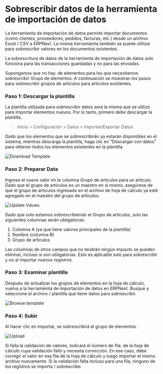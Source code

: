 <!-- add-breadcrumbs -->
# Sobrescribir datos de la herramienta de importación de datos

La herramienta de importación de datos permite importar documentos (como clientes, proveedores, pedidos, facturas, etc.) desde un archivo Excel / CSV a ERPNext. La misma herramienta también se puede utilizar para sobrescribir valores en los documentos existentes.

La sobrescritura de datos de la herramienta de importación de datos solo funciona para las transacciones guardadas y no para las enviadas.

Supongamos que no hay. de elementos para los que necesitamos sobrescribir Grupo de elementos. A continuación se muestran los pasos para sobrescribir grupos de artículos para artículos existentes.


### Paso 1: Descargar la plantilla

La plantilla utilizada para sobrescribir datos será la misma que se utilizó para importar elementos nuevos. Por lo tanto, primero debe descargar la plantilla.

> Inicio > Configuración > Datos > Importar/Exportar Datos

Dado que los elementos que se sobrescribirán ya estarán disponibles en el sistema, mientras descarga la plantilla, haga clic en "Descargar con datos" para obtener todos los elementos existentes en la plantilla.

<img alt="Download Template" class="screenshot" src="{{docs_base_url}}/assets/img/articles/overwrite-1.gif">
    
### Paso 2: Preparar Data

Ingrese el nuevo valor en la columna Grupo de artículos para un artículo. Dado que el grupo de artículos es un maestro en sí mismo, asegúrese de que el grupo de artículos ingresado en el archivo de hoja de cálculo ya esté agregado en el maestro del grupo de artículos.

<img alt="Update Values" class="screenshot" src="{{docs_base_url}}/assets/img/articles/overwrite-2.png">

Dado que solo estamos sobrescribiendo el Grupo de artículos, solo las siguientes columnas serán obligatorias:

1. Columna A (ya que tiene valores principales de la plantilla)
1. Nombre (columna B)
1. Grupo de artículos

Las columnas de otros campos que no tendrán ningún impacto se pueden eliminar, incluso si son obligatorias. Esto es aplicable solo para sobrescribir y no al importar nuevos registros.

### Paso 3: Examinar plantilla

Después de actualizar los grupos de elementos en la hoja de cálculo, vuelva a la herramienta de importación de datos en ERPNext. Busque y seleccione el archivo / plantilla que tiene datos para sobrescribir.

<img alt="Browse template" class="screenshot" src="{{docs_base_url}}/assets/img/articles/overwrite-3.gif">

### Paso 4: Subir

Al hacer clic en Importar, se sobrescribirá el grupo de elementos.

<img alt="Upload" class="screenshot" src="{{docs_base_url}}/assets/img/articles/overwrite-4.png">

Si falla la validación de valores, indicará el número de fila. de la hoja de cálculo cuya validación falló y necesita corrección. En ese caso, debe corregir el valor en esa fila de la hoja de cálculo y luego importar el mismo archivo nuevamente. Si la validación falla incluso para una fila, ninguno de los registros se importa / sobrescribe.

<!-- markdown -->

